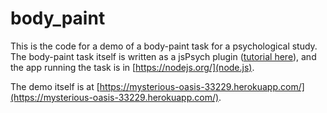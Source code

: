 # body_paint

This is the code for a demo of a body-paint task for a psychological study.
The body-paint task itself is written as a jsPsych plugin ([tutorial here](https://www.jspsych.org/tutorials/hello-world/)),
and the app running the task is in [https://nodejs.org/](node.js).

The demo itself is at [https://mysterious-oasis-33229.herokuapp.com/](https://mysterious-oasis-33229.herokuapp.com/).
